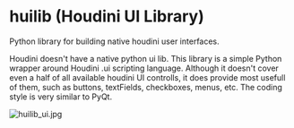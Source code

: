 huilib (Houdini UI Library)
=========

Python library for building native houdini user interfaces.

Houdini doesn't have a native python ui lib. 
This library is a simple Python wrapper around Houdini .ui scripting language. Although it doesn't cover even a half of all available houdini UI controlls, it does provide most usefull of them, such as buttons, textFields, checkboxes, menus, etc.
The coding style is very similar to PyQt.

![huilib_ui.jpg](https://bitbucket.org/repo/q9KEkp/images/3011376572-huilib_ui.jpg)
